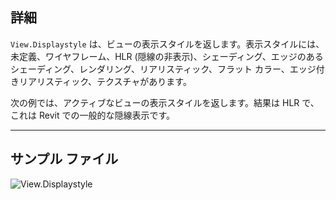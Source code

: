## 詳細
`View.Displaystyle` は、ビューの表示スタイルを返します。表示スタイルには、未定義、ワイヤフレーム、HLR (隠線の非表示)、シェーディング、エッジのあるシェーディング、レンダリング、リアリスティック、フラット カラー、エッジ付きリアリスティック、テクスチャがあります。

次の例では、アクティブなビューの表示スタイルを返します。結果は HLR で、これは Revit での一般的な隠線表示です。
___
## サンプル ファイル

![View.Displaystyle](./Revit.Elements.Views.View.Displaystyle_img.jpg)
